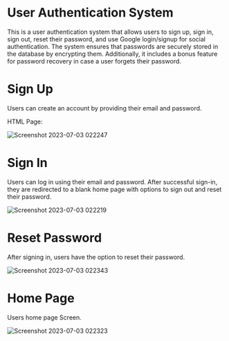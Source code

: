 # User Authentication System


This is a user authentication system that allows users to sign up, sign in, sign out, reset their password, and use Google login/signup for social authentication. The system ensures that passwords are securely stored in the database by encrypting them. Additionally, it includes a bonus feature for password recovery in case a user forgets their password.
# Sign Up
Users can create an account by providing their email and password.

HTML Page:

![Screenshot 2023-07-03 022247](https://github.com/rajan624/authentication_app/assets/60213161/d61f905a-9ed8-4012-bfa5-309d438b9780)


# Sign In


Users can log in using their email and password. After successful sign-in, they are redirected to a blank home page with options to sign out and reset their password.


![Screenshot 2023-07-03 022219](https://github.com/rajan624/authentication_app/assets/60213161/4280704c-80b0-4564-9af0-822fc2b92ece)



# Reset Password


After signing in, users have the option to reset their password.


![Screenshot 2023-07-03 022343](https://github.com/rajan624/authentication_app/assets/60213161/a3ed0204-b901-4db3-acd1-3fc62e552133)



# Home Page


Users home page Screen.



![Screenshot 2023-07-03 022323](https://github.com/rajan624/authentication_app/assets/60213161/c7eba9f7-7cf4-4fee-a043-475a40ce69ac)





